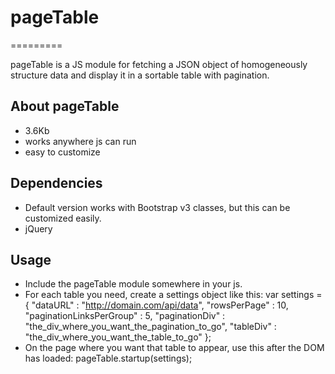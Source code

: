 # pageTable
=========

pageTable is a JS module for fetching a JSON object of homogeneously structure data and display it in a sortable table with pagination.

## About pageTable
  * 3.6Kb
  * works anywhere js can run
  * easy to customize

## Dependencies
  * Default version works with Bootstrap v3 classes, but this can be customized easily.
  * jQuery

## Usage
  * Include the pageTable module somewhere in your js.
  * For each table you need, create a settings object like this:
      var settings = {
        "dataURL" : "http://domain.com/api/data",
        "rowsPerPage" : 10,
        "paginationLinksPerGroup" : 5,
        "paginationDiv" : "the_div_where_you_want_the_pagination_to_go",
        "tableDiv" : "the_div_where_you_want_the_table_to_go"
      };
  * On the page where you want that table to appear, use this after the DOM has loaded:
      pageTable.startup(settings);
